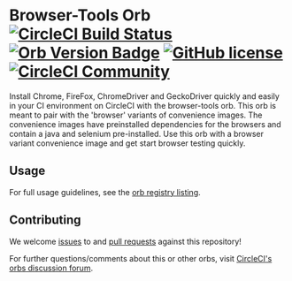 # Browser-Tools Orb  [![CircleCI Build Status](https://circleci.com/gh/CircleCI-Public/browser-tools-orb.svg?style=shield "CircleCI Build Status")](https://circleci.com/gh/CircleCI-Public/browser-tools-orb) [![Orb Version Badge](https://badges.circleci.com/orbs/circleci/browser-tools.svg)](https://circleci.com/developer/orbs/orb/circleci/browser-tools) [![GitHub license](https://img.shields.io/badge/license-MIT-blue.svg)](https://raw.githubusercontent.com/circleci-public/browser-tools-orb/main/LICENSE) [![CircleCI Community](https://img.shields.io/badge/community-CircleCI%20Discuss-343434.svg)](https://discuss.circleci.com/c/ecosystem/orbs)

Install Chrome, FireFox, ChromeDriver and GeckoDriver quickly and easily in your CI environment on CircleCI with the browser-tools orb. This orb is meant to pair with the 'browser' variants of convenience images. The convenience images have preinstalled dependencies for the browsers and contain a java and selenium pre-installed. Use this orb with a browser variant convenience image and get start browser testing quickly.

## Usage

For full usage guidelines, see the [orb registry listing](http://circleci.com/orbs/registry/orb/circleci/browser-tools).

## Contributing

We welcome [issues](https://github.com/CircleCI-Public/browser-tools-orb/issues) to and [pull requests](https://github.com/CircleCI-Public/browser-tools-orb/pulls) against this repository!

For further questions/comments about this or other orbs, visit [CircleCI's orbs discussion forum](https://discuss.circleci.com/c/ecosystem/orbs).
